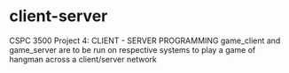 # client-server
CSPC 3500 Project 4:
CLIENT - SERVER PROGRAMMING
game_client and game_server are to be run on respective systems to play a game of hangman across a client/server network
